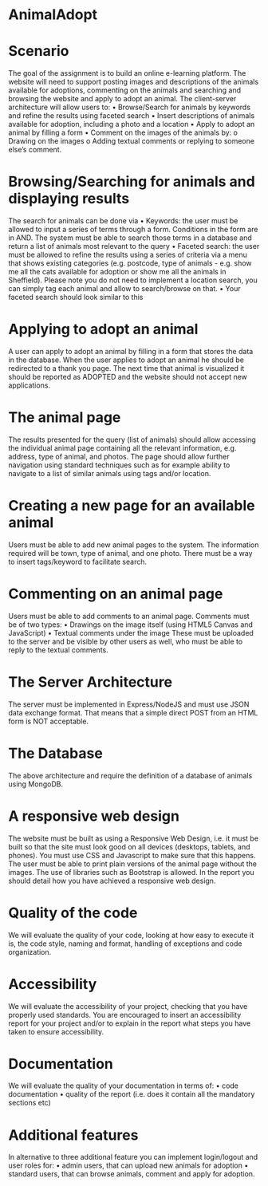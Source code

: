 # AnimalAdopt

# Scenario
The goal of the assignment is to build an online e-learning platform. The website will need to support
posting images and descriptions of the animals available for adoptions, commenting on the animals and
searching and browsing the website and apply to adopt an animal.
The client-server architecture will allow users to:
  • Browse/Search for animals by keywords and refine the results using faceted search
  • Insert descriptions of animals available for adoption, including a photo and a location
  • Apply to adopt an animal by filling a form
  • Comment on the images of the animals by:
    o Drawing on the images
    o Adding textual comments or replying to someone else’s comment.

# Browsing/Searching for animals and displaying results
The search for animals can be done via
• Keywords: the user must be allowed to input a series of terms through a form. Conditions in the
form are in AND. The system must be able to search those terms in a database and return a list
of animals most relevant to the query
• Faceted search: the user must be allowed to refine the results using a series of criteria via a
menu that shows existing categories (e.g. postcode, type of animals - e.g. show me all the cats
available for adoption or show me all the animals in Sheffield). Please note you do not need to
implement a location search, you can simply tag each animal and allow to search/browse on
that.
• Your faceted search should look similar to this

# Applying to adopt an animal
A user can apply to adopt an animal by filling in a form that stores the data in the database. When the
user applies to adopt an animal he should be redirected to a thank you page. The next time that animal
is visualized it should be reported as ADOPTED and the website should not accept new applications.

# The animal page
The results presented for the query (list of animals) should allow accessing the individual animal page
containing all the relevant information, e.g. address, type of animal, and photos.
The page should allow further navigation using standard techniques such as for example ability to
navigate to a list of similar animals using tags and/or location.

# Creating a new page for an available animal
Users must be able to add new animal pages to the system. The information required will be town, type
of animal, and one photo. There must be a way to insert tags/keyword to facilitate search.

# Commenting on an animal page
Users must be able to add comments to an animal page. 
Comments must be of two types:
• Drawings on the image itself (using HTML5 Canvas and JavaScript)
• Textual comments under the image
These must be uploaded to the server and be visible by other users as well, who must be able to reply
to the textual comments.

# The Server Architecture
The server must be implemented in Express/NodeJS and must use JSON data exchange format. That
means that a simple direct POST from an HTML form is NOT acceptable.

# The Database
The above architecture and require the definition of a database of animals using MongoDB.

# A responsive web design
The website must be built as using a Responsive Web Design, i.e. it must be built so that the site must
look good on all devices (desktops, tablets, and phones). You must use CSS and Javascript to make sure
that this happens. The user must be able to print plain versions of the animal page without the images.
The use of libraries such as Bootstrap is allowed. In the report you should detail how you have achieved
a responsive web design.

# Quality of the code
We will evaluate the quality of your code, looking at how easy to execute it is, the code style, naming
and format, handling of exceptions and code organization.

# Accessibility
We will evaluate the accessibility of your project, checking that you have properly used standards. You
are encouraged to insert an accessibility report for your project and/or to explain in the report what
steps you have taken to ensure accessibility.

# Documentation
We will evaluate the quality of your documentation in terms of:
• code documentation
• quality of the report (i.e. does it contain all the mandatory sections etc)

# Additional features
In alternative to three additional feature you can implement login/logout and user roles for:
• admin users, that can upload new animals for adoption
• standard users, that can browse animals, comment and apply for adoption.

